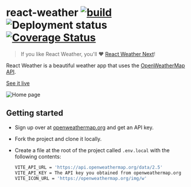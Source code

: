 # react-weather [![build](https://github.com/denniskigen/react-weather/actions/workflows/ci.yml/badge.svg)](https://github.com/denniskigen/react-weather/actions/workflows/validate.yml) ![Deployment status](https://img.shields.io/github/deployments/denniskigen/react-weather/production?label=vercel&logo=vercel&logoColor=white) [![Coverage Status](https://coveralls.io/repos/github/denniskigen/react-weather/badge.svg?branch=main)](https://coveralls.io/github/denniskigen/react-weather?branch=main)

> If you like React Weather, you'll :heart: [React Weather Next](https://react-weather-next.denniskigen.com)!

React Weather is a beautiful weather app that uses the [OpenWeatherMap API](https://openmweathermap.org/api).

[See it live](https://react-weather.denniskigen.com)

![Home page](https://github.com/denniskigen/react-weather/blob/main/public/screen.png)

## Getting started

- Sign up over at [openweathermap.org](https://openweathermap.org/appid) and get an API key.
- Fork the project and clone it locally.
- Create a file at the root of the project called `.env.local` with the following contents:

  ```sh
  VITE_API_URL = 'https://api.openweathermap.org/data/2.5'
  VITE_API_KEY = The API key you obtained from openweathermap.org
  VITE_ICON_URL = 'https://openweathermap.org/img/w'
  ```
